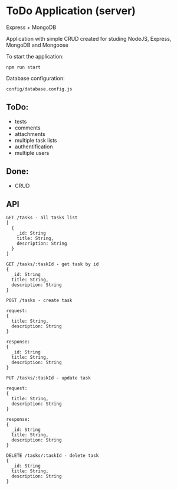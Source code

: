 # ToDo Application (server)
Express + MongoDB

Application with simple CRUD created for studing NodeJS, Express, MongoDB and Mongoose

To start the application:
```
npm run start
```

Database configuration:
```
config/database.config.js
```

## ToDo:
* tests
* comments
* attachments
* multiple task lists
* authentification
* multiple users

## Done:
* CRUD

## API
```
GET /tasks - all tasks list
[
  {
    _id: String
    title: String,
    description: String
  }
]
```
```
GET /tasks/:taskId - get task by id
{
  _id: String
  title: String,
  description: String
}
```
```
POST /tasks - create task

request:
{
  title: String,
  description: String
}

response:
{
  _id: String
  title: String,
  description: String
}
```

```
PUT /tasks/:taskId - update task

request:
{
  title: String,
  description: String
}

response:
{
  _id: String
  title: String,
  description: String
}
```
```
DELETE /tasks/:taskId - delete task
{
  _id: String
  title: String,
  description: String
}
```